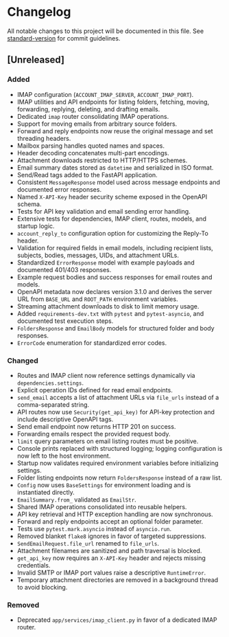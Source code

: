 # Changelog

All notable changes to this project will be documented in this file.
See [standard-version](https://github.com/conventional-changelog/standard-version) for commit guidelines.

## [Unreleased]
### Added
- IMAP configuration (`ACCOUNT_IMAP_SERVER`, `ACCOUNT_IMAP_PORT`).
- IMAP utilities and API endpoints for listing folders, fetching, moving, forwarding, replying, deleting, and drafting emails.
- Dedicated `imap` router consolidating IMAP operations.
- Support for moving emails from arbitrary source folders.
- Forward and reply endpoints now reuse the original message and set threading headers.
- Mailbox parsing handles quoted names and spaces.
- Header decoding concatenates multi-part encodings.
- Attachment downloads restricted to HTTP/HTTPS schemes.
- Email summary dates stored as `datetime` and serialized in ISO format.
- Send/Read tags added to the FastAPI application.
- Consistent `MessageResponse` model used across message endpoints and documented error responses.
- Named `X-API-Key` header security scheme exposed in the OpenAPI schema.
- Tests for API key validation and email sending error handling.
- Extensive tests for dependencies, IMAP client, routes, models, and startup logic.
- `account_reply_to` configuration option for customizing the Reply-To header.
- Validation for required fields in email models, including recipient lists, subjects, bodies, messages, UIDs, and attachment URLs.
- Standardized `ErrorResponse` model with example payloads and documented 401/403 responses.
- Example request bodies and success responses for email routes and models.
- OpenAPI metadata now declares version 3.1.0 and derives the server URL from `BASE_URL` and `ROOT_PATH` environment variables.
- Streaming attachment downloads to disk to limit memory usage.
- Added `requirements-dev.txt` with `pytest` and `pytest-asyncio`, and documented test execution steps.
- `FoldersResponse` and `EmailBody` models for structured folder and body responses.
- `ErrorCode` enumeration for standardized error codes.

### Changed
- Routes and IMAP client now reference settings dynamically via `dependencies.settings`.
- Explicit operation IDs defined for read email endpoints.
- `send_email` accepts a list of attachment URLs via `file_urls` instead of a comma-separated string.
- API routes now use `Security(get_api_key)` for API-key protection and include descriptive OpenAPI tags.
- Send email endpoint now returns HTTP 201 on success.
- Forwarding emails respect the provided request body.
- `limit` query parameters on email listing routes must be positive.
- Console prints replaced with structured logging; logging configuration is now left to the host environment.
- Startup now validates required environment variables before initializing settings.
- Folder listing endpoints now return `FoldersResponse` instead of a raw list.
- `Config` now uses `BaseSettings` for environment loading and is instantiated directly.
- `EmailSummary.from_` validated as `EmailStr`.
- Shared IMAP operations consolidated into reusable helpers.
- API key retrieval and HTTP exception handling are now synchronous.
- Forward and reply endpoints accept an optional folder parameter.
- Tests use `pytest.mark.asyncio` instead of `asyncio.run`.
- Removed blanket `flake8` ignores in favor of targeted suppressions.
- `SendEmailRequest.file_url` renamed to `file_urls`.
- Attachment filenames are sanitized and path traversal is blocked.
- `get_api_key` now requires an `X-API-Key` header and rejects missing credentials.
- Invalid SMTP or IMAP port values raise a descriptive `RuntimeError`.
- Temporary attachment directories are removed in a background thread to avoid blocking.

### Removed
- Deprecated `app/services/imap_client.py` in favor of a dedicated IMAP router.
